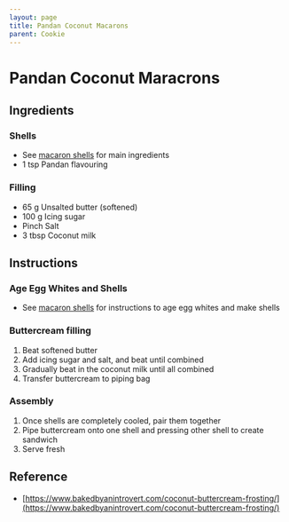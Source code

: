 ```yaml
---
layout: page
title: Pandan Coconut Macarons
parent: Cookie
---
```


# Pandan Coconut Maracrons

## Ingredients

### Shells

- See [macaron shells](./macaron_shells.md) for main ingredients
- 1 tsp Pandan flavouring

### Filling

- 65 g Unsalted butter (softened)
- 100 g Icing sugar
- Pinch Salt
- 3 tbsp Coconut milk

## Instructions

### Age Egg Whites and Shells

- See [macaron shells](./macaron_shells.md) for instructions to age egg whites and make shells

### Buttercream filling

1. Beat softened butter
2. Add icing sugar and salt, and beat until combined
3. Gradually beat in the coconut milk until all combined
4. Transfer buttercream to piping bag

### Assembly

1. Once shells are completely cooled, pair them together
2. Pipe buttercream onto one shell and pressing other shell to create sandwich
3. Serve fresh

## Reference

- [https://www.bakedbyanintrovert.com/coconut-buttercream-frosting/](https://www.bakedbyanintrovert.com/coconut-buttercream-frosting/)
